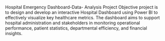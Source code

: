Hospital Emergency Dashboard-Data- Analysis
Project Objective
 project is to design and develop an interactive Hospital Dashboard using Power BI to effectively visualize key healthcare metrics. 
 The dashboard aims to support hospital administration and stakeholders in monitoring operational performance, patient statistics, departmental efficiency, and financial insights.
